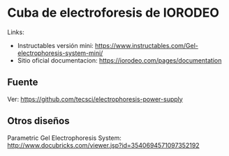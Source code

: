 # Cuba de electroforesis de IORODEO

Links:

* Instructables versión mini: https://www.instructables.com/Gel-electrophoresis-system-mini/
* Sitio oficial documentacion: https://iorodeo.com/pages/documentation

## Fuente

Ver: https://github.com/tecsci/electrophoresis-power-supply

## Otros diseños

Parametric Gel Electrophoresis System: http://www.docubricks.com/viewer.jsp?id=3540694571097352192
